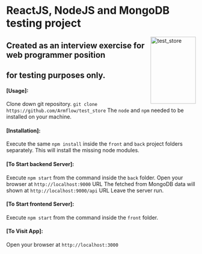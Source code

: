 # ReactJS, NodeJS and MongoDB testing project

<img src="https://github.com/Armflow/test_store/front/src/img_src/MMs.jpg" align="right"
     alt="test_store" width="120" height="178">

## Created as an interview exercise for web programmer position
## for testing purposes only.

#### [Usage]:  
Clone down git repository. `git clone https://github.com/Armflow/test_store`
The `node` and `npm` needed to be installed on your machine.  

#### [Installation]:
Execute the same `npm install` inside the `front` and `back` project folders separately.
This will install the missing node modules.

#### [To Start backend Server]:
Execute `npm start` from the command inside the `back` folder. 
Open your browser at `http://localhost:9000` URL
The fetched from MongoDB data will shown at `http://localhost:9000/api` URL
Leave the server run.

#### [To Start frontend Server]:
Execute `npm start` from the command inside the `front` folder. 

#### [To Visit App]:
Open your browser at `http://localhost:3000`



